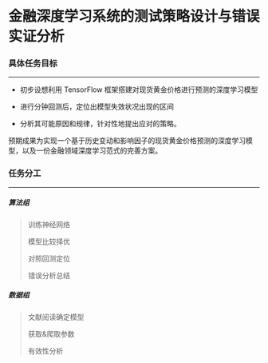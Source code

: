 # 金融深度学习系统的测试策略设计与错误实证分析


### 具体任务目标
---

- 初步设想利用 TensorFlow 框架搭建对现货黄金价格进行预测的深度学习模型

- 进行分钟回测后，定位出模型失效状况出现的区间

- 分析其可能原因和规律，针对性地提出应对的策略。

预期成果为实现一个基于历史变动和影响因子的现货黄金价格预测的深度学习模型，以及一份金融领域深度学习范式的完善方案。


### 任务分工
---

##### 算法组

> 训练神经网络
>
> 模型比较择优
>
> 对照回测定位
>
> 错误分析总结

##### 数据组

> 文献阅读确定模型
>
> 获取&爬取参数
>
> 有效性分析
